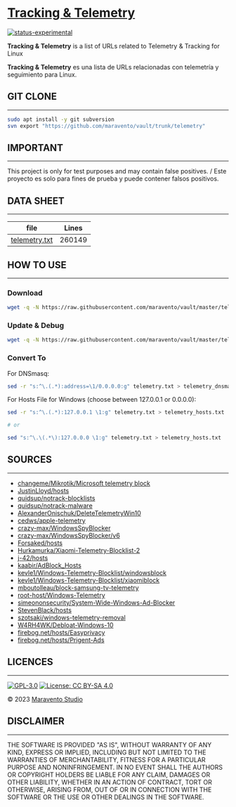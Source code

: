 # [Tracking & Telemetry](https://www.maravento.com)

[![status-experimental](https://img.shields.io/badge/status-experimental-orange.svg)](https://github.com/maravento/vault/tree/master/telemetry)

**Tracking & Telemetry** is a list of URLs related to Telemetry & Tracking for Linux

**Tracking & Telemetry** es una lista de URLs relacionadas con telemetría y seguimiento para Linux.

## GIT CLONE

---

```bash
sudo apt install -y git subversion
svn export "https://github.com/maravento/vault/trunk/telemetry"
```

## IMPORTANT

---

This project is only for test purposes and may contain false positives. / Este proyecto es solo para fines de prueba y puede contener falsos positivos.

## DATA SHEET

---

|file|Lines|
|----|-----|
|[telemetry.txt](https://raw.githubusercontent.com/maravento/vault/master/telemetry/telemetry.txt)|260149|

## HOW TO USE

---

### Download

```bash
wget -q -N https://raw.githubusercontent.com/maravento/vault/master/telemetry/telemetry.txt
```

### Update & Debug

```bash
wget -q -N https://raw.githubusercontent.com/maravento/vault/master/telemetry/debug.sh && chmod +x debug.sh && ./debug.sh
```

### Convert To

For DNSmasq:

```bash
sed -r "s:^\.(.*):address=\1/0.0.0.0:g" telemetry.txt > telemetry_dnsmasq.txt
```

For Hosts File for Windows (choose between 127.0.0.1 or 0.0.0.0):

```bash
sed -r "s:^\.(.*):127.0.0.1 \1:g" telemetry.txt > telemetry_hosts.txt

# or

sed "s:^\.\(.*\):127.0.0.0 \1:g" telemetry.txt > telemetry_hosts.txt
```

## SOURCES

---

- [changeme/Mikrotik/Microsoft telemetry block](https://gist.githubusercontent.com/changeme/a2e6aa686303eb47f3dc9f830fdae703/raw/24af43dd0fa9f920f10cdd5d2b3e74060596bf21/Mikrotik%2520-%2520Microsoft%2520telemetry%2520block)
- [JustinLloyd/hosts](https://gist.githubusercontent.com/JustinLloyd/f3609460e6ee14ca6a8a/raw/28bbbdb2a2810369da8c112e23e351c8300e1e78/hosts)
- [quidsup/notrack-blocklists](https://gitlab.com/quidsup/notrack-blocklists/raw/master/notrack-blocklist.txt)
- [quidsup/notrack-malware](https://gitlab.com/quidsup/notrack-blocklists/raw/master/notrack-malware.txt)
- [AlexanderOnischuk/DeleteTelemetryWin10](https://raw.githubusercontent.com/AlexanderOnischuk/DeleteTelemetryWin10/master/DeleteTelemetryWin10.bat)
- [cedws/apple-telemetry](https://raw.githubusercontent.com/cedws/apple-telemetry/master/blacklist)
- [crazy-max/WindowsSpyBlocker](https://raw.githubusercontent.com/crazy-max/WindowsSpyBlocker/master/data/hosts/spy.txt)
- [crazy-max/WindowsSpyBlocker/v6](https://raw.githubusercontent.com/crazy-max/WindowsSpyBlocker/master/data/hosts/spy_v6.txt)
- [Forsaked/hosts](https://raw.githubusercontent.com/Forsaked/hosts/master/hosts)
- [Hurkamurka/Xiaomi-Telemetry-Blocklist-2](https://raw.githubusercontent.com/Hurkamurka/Xiaomi-Telemetry-Blocklist-2/master/Xiaomi_Telemetry_paste.txt)
- [j-42/hosts](https://raw.githubusercontent.com/j-42/hosts/master/hosts)
- [kaabir/AdBlock_Hosts](https://raw.githubusercontent.com/kaabir/AdBlock_Hosts/master/hosts)
- [kevle1/Windows-Telemetry-Blocklist/windowsblock](https://raw.githubusercontent.com/kevle1/Windows-Telemetry-Blocklist/master/windowsblock.txt)
- [kevle1/Windows-Telemetry-Blocklist/xiaomiblock](https://raw.githubusercontent.com/kevle1/Xiaomi-Telemetry-Blocklist/master/xiaomiblock.txt)
- [mboutolleau/block-samsung-tv-telemetry](https://raw.githubusercontent.com/mboutolleau/block-samsung-tv-telemetry/master/samsung_tv_telemetry_urls.txt)
- [root-host/Windows-Telemetry](https://raw.githubusercontent.com/root-host/Windows-Telemetry/master/domains3)
- [simeononsecurity/System-Wide-Windows-Ad-Blocker](https://raw.githubusercontent.com/simeononsecurity/System-Wide-Windows-Ad-Blocker/main/Files/hosts.txt)
- [StevenBlack/hosts](https://raw.githubusercontent.com/StevenBlack/hosts/master/data/add.2o7Net/hosts)
- [szotsaki/windows-telemetry-removal](https://raw.githubusercontent.com/szotsaki/windows-telemetry-removal/master/WindowsTelemetryRemoval.bat)
- [W4RH4WK/Debloat-Windows-10](https://raw.githubusercontent.com/W4RH4WK/Debloat-Windows-10/master/scripts/block-telemetry.ps1)
- [firebog.net/hosts/Easyprivacy](https://v.firebog.net/hosts/Easyprivacy.txt)
- [firebog.net/hosts/Prigent-Ads](https://v.firebog.net/hosts/Prigent-Ads.txt)

## LICENCES

---

[![GPL-3.0](https://img.shields.io/badge/License-GPLv3-blue.svg)](https://www.gnu.org/licenses/gpl.txt)
[![License: CC BY-SA 4.0](https://img.shields.io/badge/License-CC_BY--SA_4.0-lightgrey.svg)](https://creativecommons.org/licenses/by-sa/4.0/)

© 2023 [Maravento Studio](https://www.maravento.com)

## DISCLAIMER

---

THE SOFTWARE IS PROVIDED "AS IS", WITHOUT WARRANTY OF ANY KIND, EXPRESS OR IMPLIED, INCLUDING BUT NOT LIMITED TO THE WARRANTIES OF MERCHANTABILITY, FITNESS FOR A PARTICULAR PURPOSE AND NONINFRINGEMENT. IN NO EVENT SHALL THE AUTHORS OR COPYRIGHT HOLDERS BE LIABLE FOR ANY CLAIM, DAMAGES OR OTHER LIABILITY, WHETHER IN AN ACTION OF CONTRACT, TORT OR OTHERWISE, ARISING FROM, OUT OF OR IN CONNECTION WITH THE SOFTWARE OR THE USE OR OTHER DEALINGS IN THE SOFTWARE.
